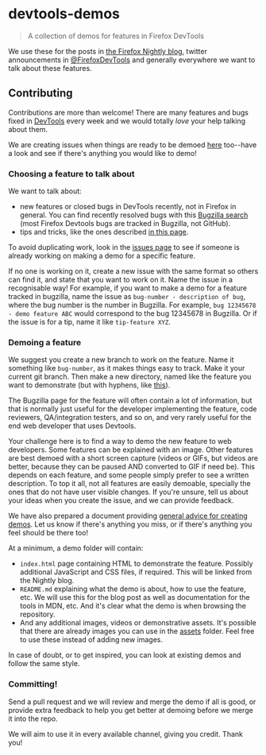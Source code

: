 # devtools-demos

> A collection of demos for features in Firefox DevTools

We use these for the posts in [the Firefox Nightly blog](http://blog.nightly.mozilla.org/), twitter announcements in [@FirefoxDevTools](https://twitter.com/FirefoxDevTools) and generally everywhere we want to talk about these features.

## Contributing

Contributions are more than welcome! There are many features and bugs fixed in [DevTools](https://wiki.mozilla.org/DevTools) every week and we would totally *love* your help talking about them.

We are creating issues when things are ready to be demoed [here](https://github.com/mozdevs/devtools-demos/issues) too--have a look and see if there's anything you would like to demo!

### Choosing a feature to talk about

We want to talk about:

* new features or closed bugs in DevTools recently, not in Firefox in general. You can find recently resolved bugs with this [Bugzilla search](https://mzl.la/2dKlnV2) (most Firefox Devtools bugs are tracked in Bugzilla, not GitHub).
* tips and tricks, like the ones described [in this page](https://developer.mozilla.org/en-US/docs/Tools/Tips).

To avoid duplicating work, look in the [issues page](https://github.com/mozdevs/devtools-demos/issues) to see if someone is already working on making a demo for a specific feature.

If no one is working on it, create a new issue with the same format so others can find it, and state that you want to work on it. Name the issue in a recognisable way! For example, if you want to make a demo for a feature tracked in bugzilla, name the issue as `bug-number - description of bug`, where the bug number is the number in Bugzilla. For example, `bug 12345678 - demo feature ABC` would correspond to the bug 12345678 in Bugzilla. Or if the issue is for a tip, name it like `tip-feature XYZ`.

### Demoing a feature

We suggest you create a new branch to work on the feature. Name it something like `bug-number`, as it makes things easy to track. Make it your current git branch. Then make a new directory, named like the feature you want to demonstrate (but with hyphens, like [this](./debugging-inline-whitespace)).

The Bugzilla page for the feature will often contain a lot of information, but that is normally just useful for the developer implementing the feature, code reviewers, QA/integration testers, and so on, and very rarely useful for the end web developer that uses Devtools.

Your challenge here is to find a way to demo the new feature to web developers. Some features can be explained with an image. Other features are best demoed with a short screen capture (videos or GIFs, but videos are better, because they can be paused AND converted to GIF if need be). This depends on each feature, and some people simply prefer to see a written description. To top it all, not all features are easily demoable, specially the ones that do not have user visible changes. If you're unsure, tell us about your ideas when you create the issue, and we can provide feedback.

We have also prepared a document providing [general advice for creating demos](./making-demos.md). Let us know if there's anything you miss, or if there's anything you feel should be there too!

At a minimum, a demo folder will contain:

* `index.html` page containing HTML to demonstrate the feature. Possibly additional JavaScript and CSS files, if required. This will be linked from the Nightly blog.
* `README.md` explaining what the demo is about, how to use the feature, etc. We will use this for the blog post as well as documentation for the tools in MDN, etc. And it's clear what the demo is when browsing the repository.
* And any additional images, videos or demonstrative assets. It's possible that there are already images you can use in the [assets](./assets) folder. Feel free to use these instead of adding new images.

<!--TODO: There's also [the template](./template) to guide you.-->

In case of doubt, or to get inspired, you can look at existing demos and follow the same style.

### Committing!

Send a pull request and we will review and merge the demo if all is good, or provide extra feedback to help you get better at demoing before we merge it into the repo.

We will aim to use it in every available channel, giving you credit. Thank you!
